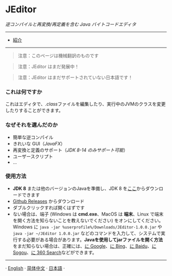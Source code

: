 # JEditor

*逆コンパイルと再変換/再定義を含む Java バイトコードエディタ*

---

- [紹介](Introduce.MD)

---

> 注意：このページは機械翻訳のものです

> 注意：JEditor はまだ発展中！

> 注意：JEditor はまだサポートされていない日本語です！

### これは何ですか

これはエディタで、*.class*ファイルを編集したり、実行中のJVMのクラスを変更したりすることができます。

### なぜそれを選んだのか

- 簡単な逆コンパイル
- きれいな GUI（*JavaFX*）
- 再変換と定義のサポート（*JDK 8-14 のみサポート可能*）
- ユーザースクリプト
- ...

### 使用方法

- **JDK 8** または他のバージョンのJavaを準備し、JDK 8 を[ここ](https://www.oracle.com/java/technologies/javase/javase8-archive-downloads.html)からダウンロードできます
- [Github Releases](https://github.com/CoolCLK/JEditor/releases) からダウンロード
- ダブルクリックすれば開くはずです
- ない場合は、端子 (Windows は **cmd.exe**、MacOS は **端末**、Linux で端末を開く方法を知らないことを教えないでください) をオンにしてください。Windows に ``java -jar %userprofile%/Downloads/JEditor-1.0.0.jar`` や ``java -jar ~/JEditor 1.0.0.jar`` などのコマンドを入力して、システムで実行する必要がある場合があります。**Javaを使用してjarファイルを開く方法** をまだ知らない場合は、正確には、[に Google](https://www.google.com)、[に Bing](https://www.bing.com)、[に Baidu](https://www.baidu.com)、[に Sogou](https://www.sogou.com)、[に 360 Search](https://www.so.com)などができます。

---

· [English](../../en/documents/Introduce.MD) · [简体中文](../../zh-CN/documents/Introduce.MD) · [日本語](Introduce.MD) ·
